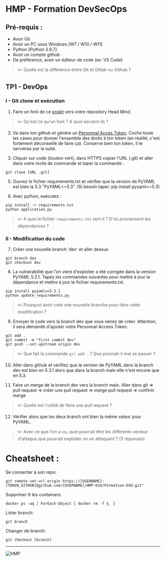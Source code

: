 # HMP - Formation DevSecOps

## Pré-requis :
- Avoir Git 
- Avoir un PC sous Windows [W7 / W10 / W11]
- Python [Python 3.9.7]
- Avoir un compte github
- De préférence, avoir un éditeur de code (ex: VS Code)

>:pencil2: Quelle est la différence entre Git et Gitlab ou Github ?

## TP1 - DevOps

### I - Git clone et exécution

1) Faire un fork de ce [projet](https://github.com/HMP-DSO/Formation-DSO) vers votre répository Head Mind.

> :pencil2: Qu'est ce qu'un fork ? A quoi servent-ils ?

2) Va dans ton github et génère un [Personnal Acces Token](https://github.com/settings/tokens). Coche toute les cases pour donner l'ensemble des droits à ton token (en réalité, c'est fortement déconseillé de faire ça). Conserve bien ton token, il te servieras par la suite.

3) Cliquer sur code (bouton vert), dans HTTPS copier l'URL (.git) et aller dans votre invite de commande et taper la commande :
```
git clone [URL .git]
```

5) Ouvrez le fichier requirements.txt et vérifier que la version de PyYAML est bien la 5.3 "PyYAML==5.3". (Si besoin taper: pip install pyyaml==5.3)

6) Avec python, exécutez :
```
pip install -r requirements.txt
python application.py
```

> :pencil2: A quoi le fichier `requirements.txt` sert-il ? D'où proviennent les dépendances ?

### II - Modification du code

7) Créer une nouvelle branch 'dev' et aller dessus
```
git branch dev
git checkout dev
```


8) La vulnérabilité que l'on vient d'exploiter a été corrigée dans la version PyYAML 5.3.1.
Tapez les commandes suivantes pour mettre à jour la dépendance et mettre à jour le fichier requirements.txt. 
```
pip install pyyaml==5.3.1
python update_requirements.py
```
> :pencil2: Pourquoi avoir créé une nouvelle branche pour faire cette modification ?


9) Envoyer le code vers la branch dev que vous venez de créer. Attention, il sera demandé d'ajouter votre Personnal Access Token.
```
git add .
git commit -m "first commit dev"
git push --set-upstream origin dev
```
> :pencil2: Que fait la commande `git add .` ? Que pourrait-il mal se passer ?

10) Aller dans github et vérifiez que la version de PyYAML dans la branch dev est bien en 5.3.1 alors que dans la branch main elle n'est encore que en 5.3.

11) Faire un merge de la branch dev vers la branch main. 
Aller dans git => pull request => créer une pull request => merge pull request => confirm merge

> :pencil2:    Quelle est l'utilité de faire une pull request ?

12) Vérifier alors que les deux branch ont bien la même valeur pour PyYAML.

> :pencil2:    Avec ce que l'on a vu, quel pourrait être les différents vecteur d'attaque que pourrait exploiter un un attaquant ? (3 réponses)

# Cheatsheet :
Se connecter à son repo:
```
git remote set-url origin https://[USERNAME]:[TOKEN_GITHUB]@github.com/[USERNAME]/HMP-DSO/Formation-DSO.git"
```
Supprimer tt les containers:
```
docker ps -aq | ForEach-Object { docker rm -f $_ }
```
Lister branch:
```
git branch
``` 
Changer de branch:
```
git checkout [branch]
```
   
____________________________________________________________________________________________________________
   ![HMP](https://github.com/user-attachments/assets/e7576c9a-c7bd-4150-aba2-9adee745a976)


